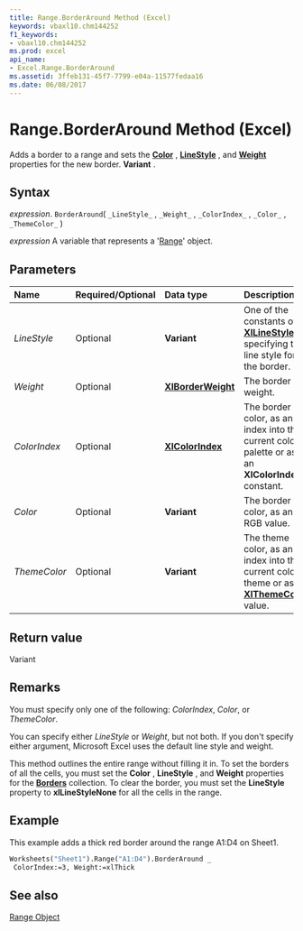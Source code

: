 ```yaml
---
title: Range.BorderAround Method (Excel)
keywords: vbaxl10.chm144252
f1_keywords:
- vbaxl10.chm144252
ms.prod: excel
api_name:
- Excel.Range.BorderAround
ms.assetid: 3ffeb131-45f7-7799-e04a-11577fedaa16
ms.date: 06/08/2017
---
```



# Range.BorderAround Method (Excel)

Adds a border to a range and sets the  **[Color](Excel.Border.Color.md)** , **[LineStyle](Excel.Border.LineStyle.md)** , and **[Weight](Excel.Border.Weight.md)** properties for the new border. **Variant** .


## Syntax

 _expression_. `BorderAround`( `_LineStyle_` , `_Weight_` , `_ColorIndex_` , `_Color_` , `_ThemeColor_` )

 _expression_ A variable that represents a '[Range](Excel.Range(object).md)' object.


## Parameters



|Name|Required/Optional|Data type|Description|
|:-----|:-----|:-----|:-----|
| _LineStyle_|Optional| **Variant**|One of the constants of  **[XlLineStyle](Excel.XlLineStyle.md)** specifying the line style for the border.|
| _Weight_|Optional| **[XlBorderWeight](Excel.XlBorderWeight.md)**|The border weight.|
| _ColorIndex_|Optional| **[XlColorIndex](Excel.XlColorIndex.md)**|The border color, as an index into the current color palette or as an  **XlColorIndex** constant.|
| _Color_|Optional| **Variant**|The border color, as an RGB value.|
| _ThemeColor_|Optional| **Variant**|The theme color, as an index into the current color theme or as an  **[XlThemeColor](Excel.XlThemeColor.md)** value.|

## Return value

Variant


## Remarks

You must specify only one of the following:  _ColorIndex_,  _Color_, or  _ThemeColor_.

You can specify either  _LineStyle_ or _Weight_, but not both. If you don't specify either argument, Microsoft Excel uses the default line style and weight.

This method outlines the entire range without filling it in. To set the borders of all the cells, you must set the  **Color** , **LineStyle** , and **Weight** properties for the **[Borders](Excel.Borders.md)** collection. To clear the border, you must set the **LineStyle** property to **xlLineStyleNone** for all the cells in the range.


## Example

This example adds a thick red border around the range A1:D4 on Sheet1.


```vb
Worksheets("Sheet1").Range("A1:D4").BorderAround _ 
 ColorIndex:=3, Weight:=xlThick
```


## See also


[Range Object](Excel.Range(object).md)

